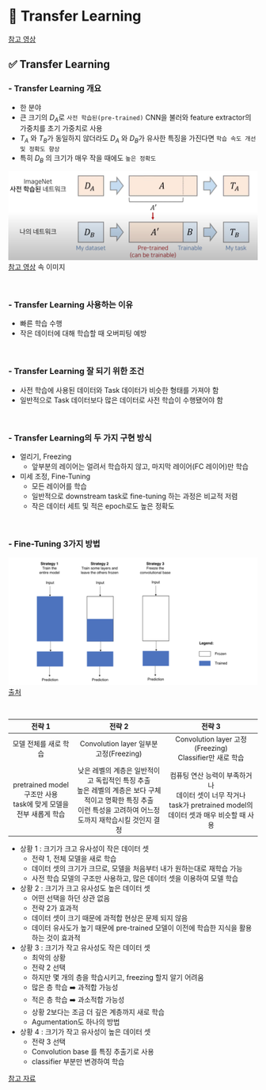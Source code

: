 # 🦁 Transfer Learning

[참고 영상](https://www.youtube.com/watch?v=pBoClHDFamE&ab_channel=%EB%8F%99%EB%B9%88%EB%82%98)

## ✅ Transfer Learning
### - Transfer Learning 개요
* 한 분야
* 큰 크기의 $D_A$로 `사전 학습된(pre-trained)` CNN을 불러와 feature extractor의 가중치를 초기 가중치로 사용
* $T_A$ 와 $T_B$가 동일하지 않더라도 $D_A$ 와 $D_B$가 유사한 특징을 가진다면 `학습 속도 개선 및 정확도 향상` 
* 특히 $D_B$ 의 크기가 매우 작을 때에도 `높은 정확도`

![](../../img/TL.png)
[참고 영상](https://www.youtube.com/watch?v=pBoClHDFamE&ab_channel=%EB%8F%99%EB%B9%88%EB%82%98) 속 이미지

<br>

### - Transfer Learning 사용하는 이유
* 빠른 학습 수행
* 작은 데이터에 대해 학습할 때 오버피팅 예방

<br>

### - Transfer Learning 잘 되기 위한 조건
* 사전 학습에 사용된 데이터와 Task 데이터가 비슷한 형태를 가져야 함
* 일반적으로 Task 데이터보다 많은 데이터로 사전 학습이 수행됐어야 함

<br>

### - Transfer Learning의 두 가지 구현 방식
* 얼리기, Freezing
  * 앞부분의 레이어는 얼려서 학습하지 않고, 마지막 레이어(FC 레이어)만 학습
* 미세 조정, Fine-Tuning
  * 모든 레이어를 학습
  * 일반적으로 downstream task로 fine-tuning 하는 과정은 비교적 저렴
  * 작은 데이터 세트 및 적은 epoch로도 높은 정확도


<br>

### - Fine-Tuning 3가지 방법

![](../../img/TL2.png)
[출처](https://eehoeskrap.tistory.com/186) <br>

<br>

|전략 1|전략 2|전략 3|
|:------:|:------:|:------:|
|모델 전체를 새로 학습|Convolution layer 일부분 고정(Freezing)|Convolution layer 고정(Freezing) <br> Classifier만 새로 학습|
|pretrained model 구조만 사용 <br> task에 맞게 모델을 전부 새롭게 학습|낮은 레벨의 계층은 일반적이고 독립적인 특징 추출 <br> 높은 레벨의 계층은 보다 구체적이고 명확한 특징 추출 <br> 이런 특성을 고려하여 어느정도까지 재학습시킬 것인지 결정|컴퓨팅 연산 능력이 부족하거나 <br> 데이터 셋이 너무 작거나 <br> task가 pretrained model의 데이터 셋과 매우 비슷할 때 사용|

* 상황 1 : 크기가 크고 유사성이 작은 데이터 셋
  * 전략 1, 전체 모델을 새로 학습
  * 데이터 셋의 크기가 크므로, 모델을 처음부터 내가 원하는대로 재학습 가능
  * 사전 학습 모델의 구조만 사용하고, 많은 데이터 셋을 이용하여 모델 학습
* 상황 2 : 크기가 크고 유사성도 높은 데이터 셋
  * 어떤 선택을 하던 상관 없음
  * 전략 2가 효과적
  * 데이터 셋이 크기 때문에 과적합 현상은 문제 되지 않음
  * 데이터 유사도가 높기 때문에 pre-trained 모델이 이전에 학습한 지식을 활용하는 것이 효과적
* 상황 3 : 크기가 작고 유사성도 작은 데이터 셋
  * 최악의 상황
  * 전략 2 선택
  * 하지만 몇 개의 층을 학습시키고, freezing 할지 알기 어려움
  * 많은 층 학습 ➡️ 과적합 가능성
  * 적은 층 학습 ➡️ 과소적합 가능성
  * 상황 2보다는 조금 더 깊은 계층까지 새로 학습
  * Agumentation도 하나의 방법
* 상황 4 : 크기가 작고 유사성이 높은 데이터 셋
  * 전략 3 선택
  * Convolution base 를 특징 추출기로 사용
  * classifier 부분만 변경하여 학습

[참고 자료](https://newindow.tistory.com/254)